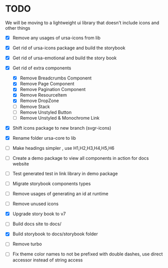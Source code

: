 # TODO

We will be moving to a lightweight ui library that doesn't include icons and other things

- [x] Remove any usages of ursa-icons from lib

- [x] Get rid of ursa-icons package and build the storybook

- [x] Get rid of ursa-emotional and build the story book

- [x] Get rid of extra components
    - [x] Remove Breadcrumbs Component
    - [x] Remove Page Component
    - [x] Remove Pagination Component
    - [x] Remove ResourceItem
    - [x] Remove DropZone
    - [ ] Remove Stack
    - [ ] Remove Unstyled Button
    - [ ] Remove Unstyled & Monochrome Link

- [x] Shift icons package to new branch (svgr-icons)

- [x] Rename folder ursa-core to lib

- [ ] Make headings simpler , use H1,H2,H3,H4,H5,H6

- [ ] Create a demo package to view all components in action for docs website

- [ ] Test generated test in link library in demo package

- [ ] Migrate storybook components types

- [ ] Remove usages of generating an id at runtime

- [ ] Remove unused icons

- [x] Upgrade story book to v7

- [ ] Build docs site to docs/

- [x] Build storybook to docs/storybook folder

- [ ] Remove turbo

- [ ] Fix theme color names to not be prefixed with double dashes, use direct accessor instead of string access
